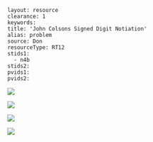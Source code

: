 ````
layout: resource
clearance: 1
keywords:
title: 'John Colsons Signed Digit Notiation'
alias: problem
source: Don
resourceType: RT12
stids1: 
  - n4b
stids2:
pvids1:
pvids2:

````


![ ](http://4.bp.blogspot.com/-NtDY_PPbh-8/UoAFTE2ggfI/AAAAAAAALSI/oD-TKvul6-I/s400/Picture1.png)

![ ](http://3.bp.blogspot.com/-Tnie-U3P_bE/Un1i5VTnZSI/AAAAAAAALPQ/LU4Fgcf32Jc/s400/Picture2.png)

![ ](http://3.bp.blogspot.com/-7cfwi1cJi5s/Un1i5yWLy6I/AAAAAAAALPU/ntzmk7UyobM/s400/Picture4.png)

![ ](http://1.bp.blogspot.com/-FQn7wiVu_3Y/Un1i5lPV55I/AAAAAAAALPY/TphiDodja64/s400/Picture3.png)